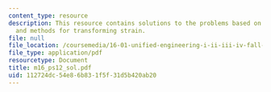 ```yaml
---
content_type: resource
description: This resource contains solutions to the problems based on Mohr's circle,
  and methods for transforming strain.
file: null
file_location: /coursemedia/16-01-unified-engineering-i-ii-iii-iv-fall-2005-spring-2006/112724dc54e86b831f5f31d5b420ab20_m16_ps12_sol.pdf
file_type: application/pdf
resourcetype: Document
title: m16_ps12_sol.pdf
uid: 112724dc-54e8-6b83-1f5f-31d5b420ab20
---
```

